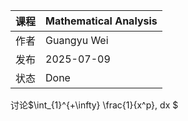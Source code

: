 | 课程   | Mathematical Analysis |
| ---- | ---------------------------------------- |
| 作者   | Guangyu Wei                               |
| 发布 | 2025-07-09 |
|状态|Done|

讨论$\int_{1}^{+\infty} \frac{1}{x^p}\, dx $